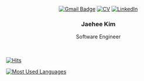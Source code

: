 <div align=center>
  
[![Gmail Badge](https://img.shields.io/badge/Gmail-D14836?style=for-the-badge&logo=gmail&logoColor=white)](mailto:jaehee.k.dev@gmail.com)
[![CV](https://img.shields.io/badge/Notion-000000?style=for-the-badge&logo=notion&logoColor=white)](https://four-bergamot-cb0.notion.site/Jaehee-Kim-01f024e0dcbd4b8ba8da3d208f423325)
[![LinkedIn](https://img.shields.io/badge/LinkedIn-0077B5?style=for-the-badge&logo=linkedin&logoColor=white)](https://www.linkedin.com/in/jaehee-kim-18a298210/)
   <h3>Jaehee Kim</h3>
Software Engineer
</div>

<br>
<br>




[![Hits](https://hits.seeyoufarm.com/api/count/incr/badge.svg?url=https%3A%2F%2Fgithub.com%2FJaeHeee&count_bg=%2379C83D&title_bg=%23555555&icon=&icon_color=%23E7E7E7&title=hits&edge_flat=false)](https://hits.seeyoufarm.com)
<!--
**JaeHeee/JaeHeee** is a ✨ _special_ ✨ repository because its `README.md` (this file) appears on your GitHub profile.

Here are some ideas to get you started:

- 🔭 I’m currently working on ...

- 👯 I’m looking to collaborate on ...
- 🤔 I’m looking for help with ...
- 💬 Ask me about ...
- 😄 Pronouns: ...
- ⚡ Fun fact: ...
-->
[![Most Used Languages](https://github-readme-stats.vercel.app/api/top-langs/?username=JaeHeee&hide=jupyter%20notebook,c%2B%2B,c&layout=compact&langs_count=4)](https://github.com/anuraghazra/github-readme-stats)
